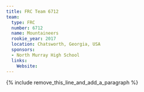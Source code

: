 ```yaml
---
title: FRC Team 6712
team:
  type: FRC
  number: 6712
  name: Mountaineers
  rookie_year: 2017
  location: Chatsworth, Georgia, USA
  sponsors:
  - North Murray High School
  links:
    Website:
---
```


{% include remove_this_line_and_add_a_paragraph %}